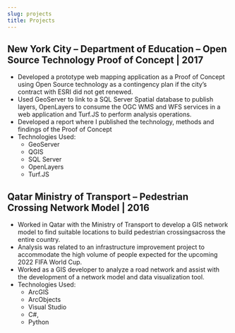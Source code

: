 ```yaml
---
slug: projects
title: Projects
---
```


## New York City – Department of Education – Open Source Technology Proof of Concept | 2017
+	Developed a prototype web mapping application as a Proof of Concept using Open Source technology as a contingency plan if the city’s contract with ESRI did not get renewed.
+	Used GeoServer to link to a SQL Server Spatial database to publish layers, OpenLayers to consume the OGC WMS and WFS services in a web application and Turf.JS to perform analysis operations.
+	Developed a report where I published the technology, methods and findings of the Proof of Concept
+	Technologies Used: 
    - GeoServer
    - QGIS
    - SQL Server
    - OpenLayers
    - Turf.JS

## Qatar Ministry of Transport – Pedestrian Crossing Network Model | 2016
+	Worked in Qatar with the Ministry of Transport to develop a GIS network model to find suitable locations to build pedestrian crossingsacross the entire country.
+ Analysis was related to an infrastructure improvement project to accommodate the high volume of people expected for the upcoming 2022 FIFA World Cup.
+	Worked as a GIS developer to analyze a road network and assist with the development of a network model and data visualization tool.
+ Technologies Used: 
    - ArcGIS
    - ArcObjects
    - Visual Studio
    - C#, 
    - Python
